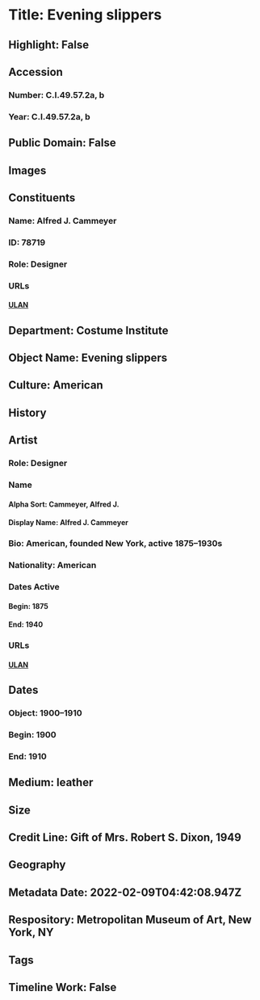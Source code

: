 # Title: Evening slippers
## Highlight: False
## Accession
### Number: C.I.49.57.2a, b
### Year: C.I.49.57.2a, b
## Public Domain: False
## Images
## Constituents
### Name: Alfred J. Cammeyer
### ID: 78719
### Role: Designer
### URLs
#### [ULAN](http://vocab.getty.edu/page/ulan/500524832)
## Department: Costume Institute
## Object Name: Evening slippers
## Culture: American
## History
## Artist
### Role: Designer
### Name
#### Alpha Sort: Cammeyer, Alfred J.
#### Display Name: Alfred J. Cammeyer
### Bio: American, founded New York, active 1875–1930s
### Nationality: American
### Dates Active
#### Begin: 1875
#### End: 1940
### URLs
#### [ULAN](http://vocab.getty.edu/page/ulan/500524832)
## Dates
### Object: 1900–1910
### Begin: 1900
### End: 1910
## Medium: leather
## Size
## Credit Line: Gift of Mrs. Robert S. Dixon, 1949
## Geography
## Metadata Date: 2022-02-09T04:42:08.947Z
## Respository: Metropolitan Museum of Art, New York, NY
## Tags
## Timeline Work: False